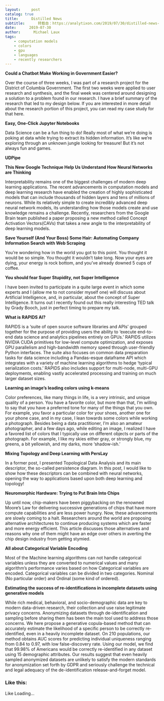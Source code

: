 ```yaml
---
layout:     post
catalog: true
title:      Distilled News
subtitle:      转载自：https://analytixon.com/2019/07/30/distilled-news-1147/
date:      2019-07-30
author:      Michael Laux
tags:
    - computation models
    - colors
    - gpu
    - languages
    - recently researchers
---
```


**Could a Chatbot Make Working in Government Easier?**

Over the course of three weeks, I was part of a research project for the District of Columbia Government. The first two weeks were applied to user research and synthesis, and the final week was centered around designing a solution to a problem found in our research. I have a brief summary of the research that led to my design below. If you are interested in more detail about the research portion of this project, you can read my case study for that here.

**Easy, One-Click Jupyter Notebooks**

Data Science can be a fun thing to do! Really most of what we’re doing is poking at data while trying to extract its hidden information. It’s like we’re exploring through an unknown jungle looking for treasure! But it’s not always fun and games.

**UDPipe**

**This New Google Technique Help Us Understand How Neural Networks are Thinking**

Interpretability remains one of the biggest challenges of modern deep learning applications. The recent advancements in computation models and deep learning research have enabled the creation of highly sophisticated models that can include thousands of hidden layers and tens of millions of neurons. While its relatively simple to create incredibly advanced deep neural network models, its understanding how those models create and use knowledge remains a challenge. Recently, researchers from the Google Brain team published a paper proposing a new method called Concept Activation Vectors(CAVs) that takes a new angle to the interpretability of deep learning models.

**Save Yourself (And Your Boss) Some Hair: Automating Company Information Search with Web Scraping**

You’re wondering how in the world you got to this point. You thought it would be so simple. You thought it wouldn’t take long. Now your eyes are dying, your energy is rock bottom, and you’ve already downed 5 cups of coffee.

**You should fear Super Stupidity, not Super Intelligence**

I have been invited to participate in a quite large event in which some experts and I (allow me to not consider myself one) will discuss about Artificial Intelligence, and, in particular, about the concept of Super Intelligence. It turns out I recently found out this really interesting TED talk by Grady Booch, just in perfect timing to prepare my talk.

**What is RAPIDS AI?**

RAPIDS is a ‘suite of open source software libraries and APIs’ grouped together for the purpose of providing users the ability to ‘execute end-to-end data science and analytics pipelines entirely on GPUs.’ RAPIDS utilizes NVIDIA CUDA primitives for low-level compute optimization, and exposes GPU parallelism and high-bandwidth memory speed through user-friendly Python interfaces. The suite also focuses on common data preparation tasks for data science including a Pandas-esque dataframe API which integrates with a variety of machine learning algorithms to hedge ‘typical serialization costs.’ RAPIDS also includes support for multi-node, multi-GPU deployments, enabling vastly accelerated processing and training on much larger dataset sizes.

**Learning an image’s leading colors using k-means**

Color preferences, like many things in life, is a very intrinsic, and unique quality of a person. You have a favorite color, but more than that, I’m willing to say that you have a preferred tone for many of the things that you own. For example, you favor a particular color for your shoes, another one for your phone case, and in my case, I lean towards some colors while working a photograph. Besides being a data practitioner, I’m also an amateur photographer, and a few days ago, while editing an image, I realized I have a favored list of colors that I typically use on different objects or parts of the photograph. For example, I like my skies either gray, or strongly blue, my greens, a bit yellowish, and my darks, more ‘shadow-ish.’

**Mixing Topology and Deep Learning with PersLay**

In a former post, I presented Topological Data Analysis and its main descriptor, the so-called persistence diagram. In this post, I would like to show how these descriptors can be combined with neural networks, opening the way to applications based upon both deep learning and topology!

**Neuromorphic Hardware: Trying to Put Brain Into Chips**

Up until now, chip-makers have been piggybacking on the renowned Moore’s Law for delivering successive generations of chips that have more compute capabilities and are less power hungry. Now, these advancements are slowly coming to a halt. Researchers around the world are proposing alternative architectures to continue producing systems which are faster and more energy efficient. This article discusses those alternatives and reasons why one of them might have an edge over others in averting the chip design industry from getting stymied.

**All about Categorical Variable Encoding**

Most of the Machine learning algorithms can not handle categorical variables unless they are converted to numerical values and many algorithm’s performance varies based on how Categorical variables are encoded. Categorical variables can be divided in two categories. Nominal (No particular order) and Ordinal (some kind of ordered).

**Estimating the success of re-identifications in incomplete datasets using generative models**

While rich medical, behavioral, and socio-demographic data are key to modern data-driven research, their collection and use raise legitimate privacy concerns. Anonymizing datasets through de-identification and sampling before sharing them has been the main tool used to address those concerns. We here propose a generative copula-based method that can accurately estimate the likelihood of a specific person to be correctly re-identified, even in a heavily incomplete dataset. On 210 populations, our method obtains AUC scores for predicting individual uniqueness ranging from 0.84 to 0.97, with low false-discovery rate. Using our model, we find that 99.98% of Americans would be correctly re-identified in any dataset using 15 demographic attributes. Our results suggest that even heavily sampled anonymized datasets are unlikely to satisfy the modern standards for anonymization set forth by GDPR and seriously challenge the technical and legal adequacy of the de-identification release-and-forget model.

### Like this:

Like Loading...
